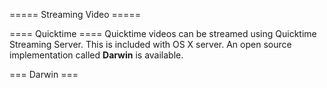 ===== Streaming Video =====







==== Quicktime ====
Quicktime videos can be streamed using Quicktime Streaming Server.  This is included with OS X server.  An open source implementation called **Darwin** is available.

=== Darwin ===